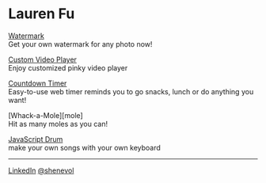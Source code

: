 # Lauren Fu

[Watermark][watermark]<br />Get your own watermark for any photo now!

[Custom Video Player][videoplayer]<br />Enjoy customized pinky video player

[Countdown Timer][countdown]<br />Easy-to-use web timer reminds you to go snacks, lunch or do anything you want!

[Whack-a-Mole][mole]<br />Hit as many moles as you can!

[JavaScript Drum][drum]<br />make your own songs with your own keyboard

---

[LinkedIn][LinkedIn]
[@shenevol][twitter] 

[watermark]: https://shenevol.github.io/waterMark/
[videoplayer]: ./videoplayer
[countdown]: ./timer
[drum]: ./drum

[twitter]: https://twitter.com/shenevol
[LinkedIn]: https://www.linkedin.com/in/laurenfu/
